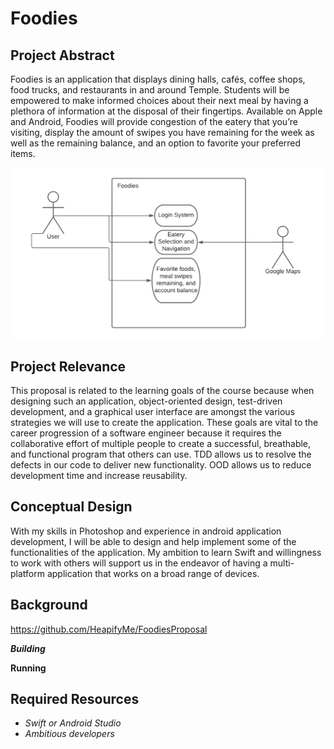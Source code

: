 # Foodies

## Project Abstract
Foodies is an application that displays dining halls, cafés, coffee shops, food trucks, and restaurants in and around Temple. Students will be empowered to make informed choices about their next meal by having a plethora of information at the disposal of their fingertips. Available on Apple and Android, Foodies will provide congestion of the eatery that you’re visiting, display the amount of swipes you have remaining for the week as well as the remaining balance, and an option to favorite your preferred items. 

![TEXT](FoodiesUML.png)

## Project Relevance
This proposal is related to the learning goals of the course because when designing such an application, object-oriented design, test-driven development, and a graphical user interface are amongst the various strategies we will use to create the application. These goals are vital to the career progression of a software engineer because it requires the collaborative effort of multiple people to create a successful, breathable, and functional program that others can use. TDD allows us to resolve the defects in our code to deliver new functionality. OOD allows us to reduce development time and increase reusability. 

## Conceptual Design
With my skills in Photoshop and experience in android application development, I will be able to design and help implement some of the functionalities of the application. My ambition to learn Swift and willingness to work with others will support us in the endeavor of having a multi-platform application that works on a broad range of devices.

## Background

<https://github.com/HeapifyMe/FoodiesProposal>

***Building***


**Running**


## Required Resources
- _Swift or Android Studio_
- _Ambitious developers_
